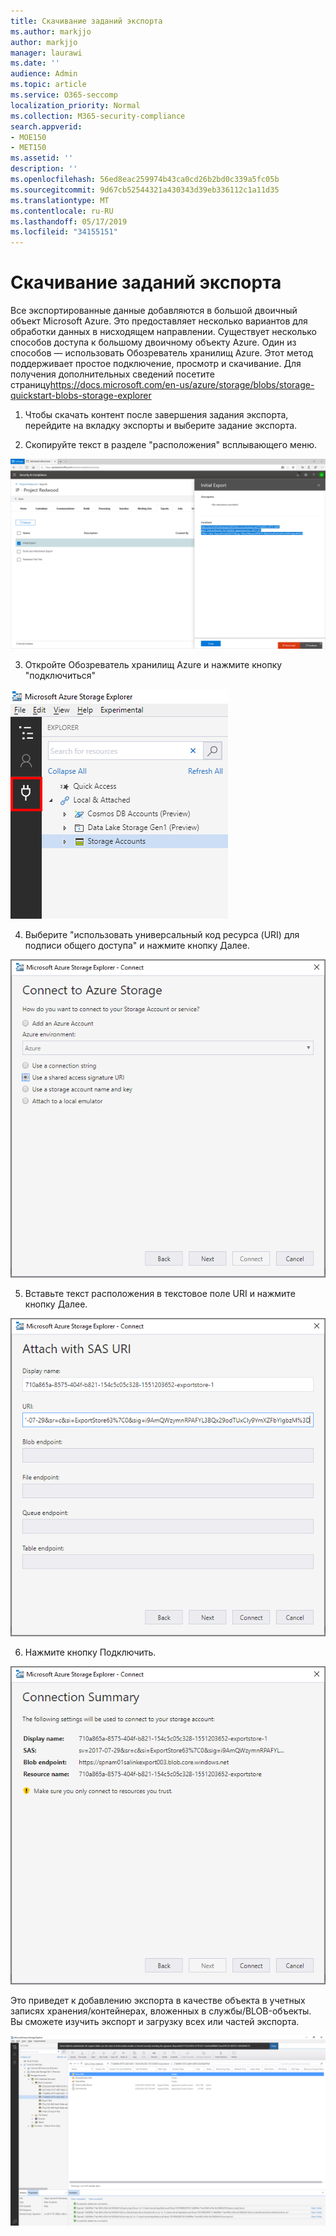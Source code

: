 ```yaml
---
title: Скачивание заданий экспорта
ms.author: markjjo
author: markjjo
manager: laurawi
ms.date: ''
audience: Admin
ms.topic: article
ms.service: O365-seccomp
localization_priority: Normal
ms.collection: M365-security-compliance
search.appverid:
- MOE150
- MET150
ms.assetid: ''
description: ''
ms.openlocfilehash: 56ed8eac259974b43ca0cd26b2bd0c339a5fc05b
ms.sourcegitcommit: 9d67cb52544321a430343d39eb336112c1a11d35
ms.translationtype: MT
ms.contentlocale: ru-RU
ms.lasthandoff: 05/17/2019
ms.locfileid: "34155151"
---
```

# <a name="download-export-jobs"></a>Скачивание заданий экспорта

Все экспортированные данные добавляются в большой двоичный объект Microsoft Azure. Это предоставляет несколько вариантов для обработки данных в нисходящем направлении. Существует несколько способов доступа к большому двоичному объекту Azure. Один из способов — использовать Обозреватель хранилищ Azure. Этот метод поддерживает простое подключение, просмотр и скачивание. Для получения дополнительных сведений посетите страницу<https://docs.microsoft.com/en-us/azure/storage/blobs/storage-quickstart-blobs-storage-explorer>

1.  Чтобы скачать контент после завершения задания экспорта, перейдите на вкладку экспорты и выберите задание экспорта.

2.  Скопируйте текст в разделе "расположения" всплывающего меню.

![](../media/eDiscoExportJob.png)

3.  Откройте Обозреватель хранилищ Azure и нажмите кнопку "подключиться"

![](../media/AzureStorageConnect.png)

4.  Выберите "использовать универсальный код ресурса (URI) для подписи общего доступа" и нажмите кнопку Далее.

![](../media/AzureStorageConnect2.png)

5.  Вставьте текст расположения в текстовое поле URI и нажмите кнопку Далее.

![](../media/AzureStorageConnect3.png)

6.  Нажмите кнопку Подключить.

![](../media/AzureStorageConnect4.png)

Это приведет к добавлению экспорта в качестве объекта в учетных записях хранения/контейнерах, вложенных в службы/BLOB-объекты. Вы сможете изучить экспорт и загрузку всех или частей экспорта.

![](../media/AzureStorageConnect5.png)
